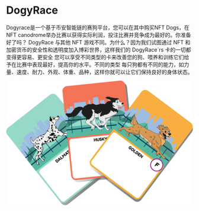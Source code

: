 # DogyRace

Dogyrace是一个基于币安智能链的赛狗平台，您可以在其中购买NFT Dogs，在NFT canodrome举办比赛以获得实际利润，投注比赛并竞争成为最好的。你准备好了吗？ DogyRace 与其他 NFT 游戏不同。为什么？因为我们试图通过 NFT 和加密货币的安全性和透明度加入博彩世界，这样我们的 DogyRace´rs 卡的一切都变得更容易、更安全 您可以享受不同类型的卡来改善您的狗、喂养和训练它们给予在比赛中表现最好，提高你的水平。不同的类型 每只狗都有不同的能力，如力量、速度、耐力、外观、体重、品种，这样你就可以让它们保持良好的身体状态。

![dogyrace-dapp-games-bsc-image1_a19eade0827a28a3724e354d53ed598b](dogyrace-dapp-games-bsc-image1_a19eade0827a28a3724e354d53ed598b.png)

